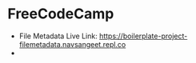 # FreeCodeCamp
* File Metadata Live Link: https://boilerplate-project-filemetadata.navsangeet.repl.co
* 

